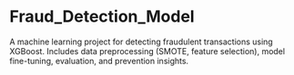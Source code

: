 # Fraud_Detection_Model
A machine learning project for detecting fraudulent transactions using XGBoost. Includes data preprocessing (SMOTE, feature selection), model fine-tuning, evaluation, and prevention insights.
